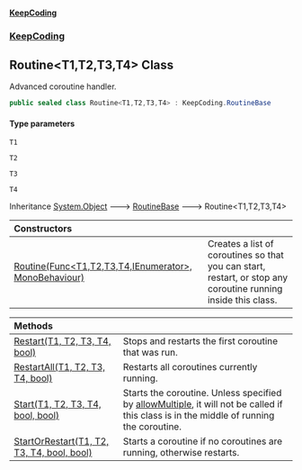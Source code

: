 #### [KeepCoding](index.md 'index')
### [KeepCoding](KeepCoding.md 'KeepCoding')
## Routine&lt;T1,T2,T3,T4&gt; Class
Advanced coroutine handler.   
```csharp
public sealed class Routine<T1,T2,T3,T4> : KeepCoding.RoutineBase
```
#### Type parameters
<a name='KeepCoding_Routine_T1_T2_T3_T4__T1'></a>
`T1`  
  
<a name='KeepCoding_Routine_T1_T2_T3_T4__T2'></a>
`T2`  
  
<a name='KeepCoding_Routine_T1_T2_T3_T4__T3'></a>
`T3`  
  
<a name='KeepCoding_Routine_T1_T2_T3_T4__T4'></a>
`T4`  
  

Inheritance [System.Object](https://docs.microsoft.com/en-us/dotnet/api/System.Object 'System.Object') &#129106; [RoutineBase](KeepCoding_RoutineBase.md 'KeepCoding.RoutineBase') &#129106; Routine&lt;T1,T2,T3,T4&gt;  

| Constructors | |
| :--- | :--- |
| [Routine(Func&lt;T1,T2,T3,T4,IEnumerator&gt;, MonoBehaviour)](KeepCoding_Routine_T1_T2_T3_T4__Routine(System_Func_T1_T2_T3_T4_System_Collections_IEnumerator__MonoBehaviour).md 'KeepCoding.Routine&lt;T1,T2,T3,T4&gt;.Routine(System.Func&lt;T1,T2,T3,T4,System.Collections.IEnumerator&gt;, MonoBehaviour)') | Creates a list of coroutines so that you can start, restart, or stop any coroutine running inside this class.<br/> |

| Methods | |
| :--- | :--- |
| [Restart(T1, T2, T3, T4, bool)](KeepCoding_Routine_T1_T2_T3_T4__Restart(T1_T2_T3_T4_bool).md 'KeepCoding.Routine&lt;T1,T2,T3,T4&gt;.Restart(T1, T2, T3, T4, bool)') | Stops and restarts the first coroutine that was run.<br/> |
| [RestartAll(T1, T2, T3, T4, bool)](KeepCoding_Routine_T1_T2_T3_T4__RestartAll(T1_T2_T3_T4_bool).md 'KeepCoding.Routine&lt;T1,T2,T3,T4&gt;.RestartAll(T1, T2, T3, T4, bool)') | Restarts all coroutines currently running.<br/> |
| [Start(T1, T2, T3, T4, bool, bool)](KeepCoding_Routine_T1_T2_T3_T4__Start(T1_T2_T3_T4_bool_bool).md 'KeepCoding.Routine&lt;T1,T2,T3,T4&gt;.Start(T1, T2, T3, T4, bool, bool)') | Starts the coroutine. Unless specified by [allowMultiple](KeepCoding_Routine_T1_T2_T3_T4__Start(T1_T2_T3_T4_bool_bool).md#KeepCoding_Routine_T1_T2_T3_T4__Start(T1_T2_T3_T4_bool_bool)_allowMultiple 'KeepCoding.Routine&lt;T1,T2,T3,T4&gt;.Start(T1, T2, T3, T4, bool, bool).allowMultiple'), it will not be called if this class is in the middle of running the coroutine.<br/> |
| [StartOrRestart(T1, T2, T3, T4, bool, bool)](KeepCoding_Routine_T1_T2_T3_T4__StartOrRestart(T1_T2_T3_T4_bool_bool).md 'KeepCoding.Routine&lt;T1,T2,T3,T4&gt;.StartOrRestart(T1, T2, T3, T4, bool, bool)') | Starts a coroutine if no coroutines are running, otherwise restarts.<br/> |
